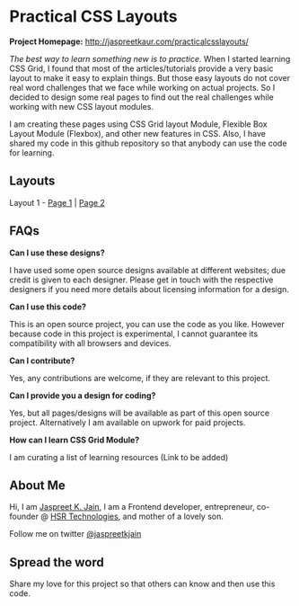 # Practical CSS Layouts

**Project Homepage:** http://jaspreetkaur.com/practicalcsslayouts/

*The best way to learn something new is to practice.* When I started learning CSS Grid, I found that most of the articles/tutorials provide a very basic layout to make it easy to explain things. But those easy layouts do not cover real word challenges that we face while working on actual projects. So I decided to design some real pages to find out the real challenges while working with new CSS layout modules.

I am creating these pages using CSS Grid layout Module, Flexible Box Layout Module (Flexbox), and other new features in CSS. Also, I have shared my code in this github repository so that anybody can use the code for learning.

## Layouts

Layout 1 - [Page 1](http://jaspreetkaur.com/practicalcsslayouts/layout_01/index.html) | [Page 2](http://jaspreetkaur.com/practicalcsslayouts/layout_01/blog.html)


## FAQs

**Can I use these designs?**

I have used some open source designs available at different websites; due credit is given to each designer. Please get in touch with the respective designers if you need more details about licensing information for a design. 

**Can I use this code?**

This is an open source project, you can use the code as you like. However because code in this project is experimental, I cannot guarantee its compatibility with all browsers and devices. 

**Can I contribute?**

Yes, any contributions are welcome, if they are relevant to this project.

**Can I provide you a design for coding?**

Yes, but all pages/designs will be available as part of this open source project. Alternatively I am available on upwork for paid projects.

**How can I learn CSS Grid Module?**

I am curating a list of learning resources (Link to be added)


## About Me

Hi, I am [Jaspreet K. Jain](http://jaspreetkaur.com/), I am a Frontend developer, entrepreneur, co-founder @ [HSR Technologies](http://hsrtech.com), and mother of a lovely son. 

Follow me on twitter [@jaspreetkjain](https://twitter.com/JaspreetJain)

## Spread the word

Share my love for this project so that others can know and then use this code.
